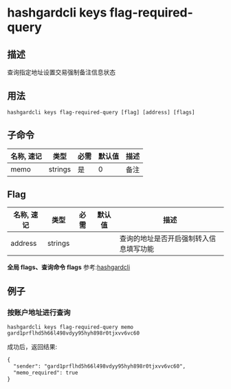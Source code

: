 # hashgardcli keys flag-required-query

## 描述

查询指定地址设置交易强制备注信息状态

## 用法

```shell
hashgardcli keys flag-required-query [flag] [address] [flags]
```

## 子命令

| 名称, 速记       | 类型   | 必需 | 默认值 | 描述                                                              |
| --------------- | --------- | -------------------------- | ----------------------- | -------------------------- |
| memo       | strings | 是 | 0 | 备注                                       |



## Flag

| 名称, 速记       | 类型   | 必需 | 默认值 | 描述                                                              |
| --------------- | --------- | -------------------------- | ----------------------- | -------------------------- |
| address  | strings|   |   | 查询的地址是否开启强制转入信息填写功能 |



**全局 flags、查询命令 flags** 参考:[hashgardcli](../README.md)

## 例子

### 按账户地址进行查询

```shell
hashgardcli keys flag-required-query memo gard1prflhd5h66l498vdyy95hyh898r0tjxvv6vc60
```

成功后，返回结果:

```txt
{
  "sender": "gard1prflhd5h66l498vdyy95hyh898r0tjxvv6vc60",
  "memo_required": true
}
```
